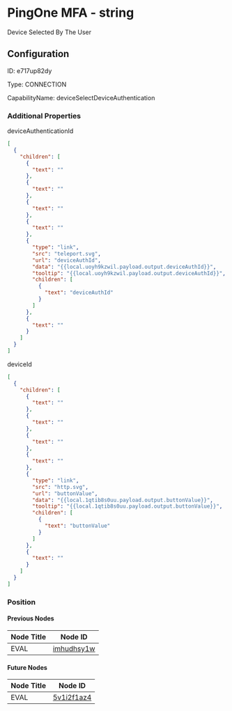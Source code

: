 # PingOne MFA - string 
Device Selected By The User
## Configuration
ID:  e717up82dy

Type: CONNECTION 

CapabilityName: deviceSelectDeviceAuthentication






### Additional Properties
deviceAuthenticationId
```json 
[
  {
    "children": [
      {
        "text": ""
      },
      {
        "text": ""
      },
      {
        "text": ""
      },
      {
        "text": ""
      },
      {
        "type": "link",
        "src": "teleport.svg",
        "url": "deviceAuthId",
        "data": "{{local.uoyh9kzwil.payload.output.deviceAuthId}}",
        "tooltip": "{{local.uoyh9kzwil.payload.output.deviceAuthId}}",
        "children": [
          {
            "text": "deviceAuthId"
          }
        ]
      },
      {
        "text": ""
      }
    ]
  }
]
```


deviceId
```json 
[
  {
    "children": [
      {
        "text": ""
      },
      {
        "text": ""
      },
      {
        "text": ""
      },
      {
        "text": ""
      },
      {
        "type": "link",
        "src": "http.svg",
        "url": "buttonValue",
        "data": "{{local.1qtib8s0uu.payload.output.buttonValue}}",
        "tooltip": "{{local.1qtib8s0uu.payload.output.buttonValue}}",
        "children": [
          {
            "text": "buttonValue"
          }
        ]
      },
      {
        "text": ""
      }
    ]
  }
]
```





### Position

#### Previous Nodes
| Node Title | Node ID |
| :------------- | ------------ |
| EVAL | [imhudhsy1w](./imhudhsy1w.md) | 
 
 #### Future Nodes
| Node Title | Node ID |
| :------------- | ------------ |
| EVAL |[5v1i2f1az4](./5v1i2f1az4.md) | 